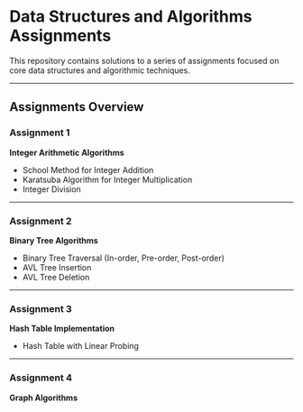 # Data Structures and Algorithms Assignments

This repository contains solutions to a series of assignments focused on core data structures and algorithmic techniques.

---

## Assignments Overview

### Assignment 1
**Integer Arithmetic Algorithms**
- School Method for Integer Addition
- Karatsuba Algorithm for Integer Multiplication
- Integer Division

---

### Assignment 2
**Binary Tree Algorithms**
- Binary Tree Traversal (In-order, Pre-order, Post-order)  
- AVL Tree Insertion  
- AVL Tree Deletion

---

### Assignment 3
**Hash Table Implementation**
- Hash Table with Linear Probing

---

### Assignment 4
**Graph Algorithms**
